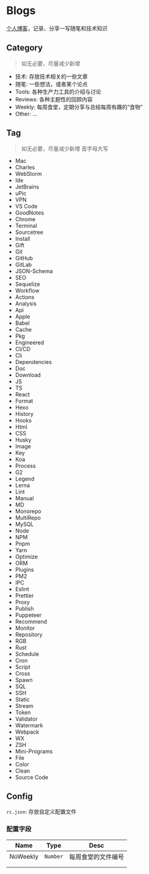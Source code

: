 # Blogs

[个人博客](https://hailangya.com/blogs/)，记录、分享一写随笔和技术知识

## Category

> 如无必要，尽量减少新增

- 技术: 存放技术相关的一些文章
- 随笔: 一些想法，或者某个论点
- Tools: 各种生产力工具的介绍与讨论
- Reviews: 各种主题性的回顾内容
- Weekly: 每周食堂，定期分享与总结每周有趣的“食物”
- Other: ...

## Tag

> 如无必要，尽量减少新增
> 首字母大写

- Mac
- Charles
- WebStorm
- Ide
- JetBrains
- uPic
- VPN
- VS Code
- GoodNotes
- Chrome
- Terminal
- Sourcetree
- Install
- Gift
- Git
- GitHub
- GitLab
- JSON-Schema
- SEO
- Sequelize
- Workflow
- Actions
- Analysis
- Api
- Apple
- Babel
- Cache
- Pkg
- Engineered
- CI/CD
- Cli
- Dependencies
- Doc
- Download
- JS
- TS
- React
- Format
- Hexo
- History
- Hooks
- Html
- CSS
- Husky
- Image
- Key
- Koa
- Process
- G2
- Legend
- Lerna
- Lint
- Manual
- MD
- Monorepo
- MultiRepo
- MySQL
- Node
- NPM
- Pnpm
- Yarn
- Optimize
- ORM
- Plugins
- PM2
- IPC
- Eslint
- Prettier
- Proxy
- Publish
- Puppeteer
- Recommend
- Monitor
- Repository
- RGB
- Rust
- Schedule
- Cron
- Script
- Cross
- Spawn
- SQL
- SSH
- Static
- Stream
- Token
- Validator
- Watermark
- Webpack
- WX
- ZSH
- Mini-Programs
- File
- Color
- Clean
- Source Code

## Config

`rc.json`: 存放自定义配置文件

### 配置字段

| Name     | Type     | Desc               |
| -------- | -------- | ------------------ |
| NoWeekly | `Number` | 每周食堂的文件编号 |
|          |          |                    |
|          |          |                    |
